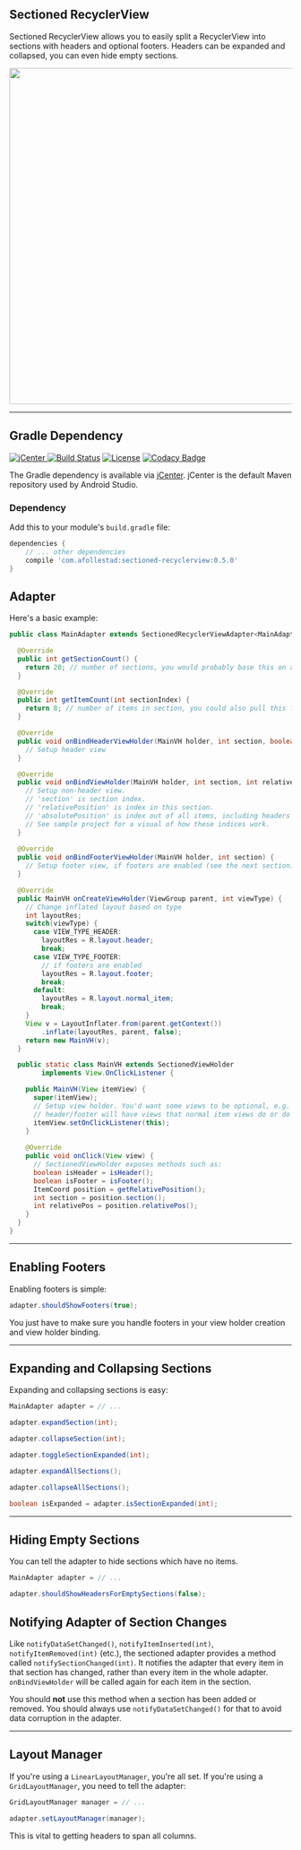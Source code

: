## Sectioned RecyclerView

Sectioned RecyclerView allows you to easily split a RecyclerView into sections with headers and optional footers. 
Headers can be expanded and collapsed, you can even hide empty sections. 

<img src="https://raw.githubusercontent.com/jahirfiquitiva/sectioned-recyclerview/master/art/showcase3.png" width="600" />

---

## Gradle Dependency

[ ![jCenter](https://api.bintray.com/packages/drummer-aidan/maven/sectioned-recyclerview/images/download.svg) ](https://bintray.com/drummer-aidan/maven/sectioned-recyclerview/_latestVersion)
[![Build Status](https://travis-ci.com/jahirfiquitiva/sectioned-recyclerview.svg)](https://travis-ci.com/afollestad/sectioned-recyclerview)
[![License](https://img.shields.io/badge/license-Apache%202-4EB1BA.svg?style=flat-square)](https://www.apache.org/licenses/LICENSE-2.0.html)
[![Codacy Badge](https://api.codacy.com/project/badge/Grade/e05e387dc66e44b9b22113af59c2cfb7)](https://www.codacy.com/app/drummeraidan_50/sectioned-recyclerview?utm_source=github.com&amp;utm_medium=referral&amp;utm_content=afollestad/sectioned-recyclerview&amp;utm_campaign=Badge_Grade)

The Gradle dependency is available via [jCenter](https://bintray.com/drummer-aidan/maven/sectioned-recyclerview/view).
jCenter is the default Maven repository used by Android Studio.

### Dependency

Add this to your module's `build.gradle` file:

```gradle
dependencies {
    // ... other dependencies
    compile 'com.afollestad:sectioned-recyclerview:0.5.0'
}
```

## Adapter

Here's a basic example:

```java
public class MainAdapter extends SectionedRecyclerViewAdapter<MainAdapter.MainVH> {

  @Override
  public int getSectionCount() {
    return 20; // number of sections, you would probably base this on a data set such as a map
  }

  @Override
  public int getItemCount(int sectionIndex) {
    return 8; // number of items in section, you could also pull this from a map of lists
  }

  @Override
  public void onBindHeaderViewHolder(MainVH holder, int section, boolean expanded) {
    // Setup header view
  }

  @Override
  public void onBindViewHolder(MainVH holder, int section, int relativePosition, int absolutePosition) {
    // Setup non-header view.
    // 'section' is section index.
    // 'relativePosition' is index in this section.
    // 'absolutePosition' is index out of all items, including headers and footers.
    // See sample project for a visual of how these indices work.
  }
  
  @Override
  public void onBindFooterViewHolder(MainVH holder, int section) {
    // Setup footer view, if footers are enabled (see the next section)
  }

  @Override
  public MainVH onCreateViewHolder(ViewGroup parent, int viewType) {
    // Change inflated layout based on type
    int layoutRes;
    switch(viewType) {
      case VIEW_TYPE_HEADER:
        layoutRes = R.layout.header;
        break;
      case VIEW_TYPE_FOOTER:
        // if footers are enabled
        layoutRes = R.layout.footer;
        break;
      default:
        layoutRes = R.layout.normal_item;
        break;
    }
    View v = LayoutInflater.from(parent.getContext())
        .inflate(layoutRes, parent, false);
    return new MainVH(v);
  }

  public static class MainVH extends SectionedViewHolder
        implements View.OnClickListener {

    public MainVH(View itemView) {
      super(itemView);
      // Setup view holder. You'd want some views to be optional, e.g. the 
      // header/footer will have views that normal item views do or do not have.
      itemView.setOnClickListener(this);
    }
    
    @Override
    public void onClick(View view) {
      // SectionedViewHolder exposes methods such as:
      boolean isHeader = isHeader();
      boolean isFooter = isFooter();
      ItemCoord position = getRelativePosition();
      int section = position.section();
      int relativePos = position.relativePos();
    }
  }
}
```

---

## Enabling Footers

Enabling footers is simple:

```java
adapter.shouldShowFooters(true);
```

You just have to make sure you handle footers in your view holder creation and view holder binding.

---

## Expanding and Collapsing Sections

Expanding and collapsing sections is easy:

```java
MainAdapter adapter = // ...

adapter.expandSection(int);

adapter.collapseSection(int);

adapter.toggleSectionExpanded(int);

adapter.expandAllSections();

adapter.collapseAllSections();

boolean isExpanded = adapter.isSectionExpanded(int);
```

---

## Hiding Empty Sections

You can tell the adapter to hide sections which have no items.

```java
MainAdapter adapter = // ...

adapter.shouldShowHeadersForEmptySections(false);
```

## Notifying Adapter of Section Changes

Like `notifyDataSetChanged()`, `notifyItemInserted(int)`, `notifyItemRemoved(int)` (etc.), the 
sectioned adapter provides a method called `notifySectionChanged(int)`. It notifies the adapter 
that every item in that section has changed, rather than every item in the whole adapter. 
`onBindViewHolder` will be called again for each item in the section.

You should **not** use this method when a section has been added or removed. You should always use 
`notifyDataSetChanged()` for that to avoid data corruption in the adapter.

---

## Layout Manager

If you're using a `LinearLayoutManager`, you're all set. If you're using a `GridLayoutManager`,
you need to tell the adapter:

```java
GridLayoutManager manager = // ...

adapter.setLayoutManager(manager);
```

This is vital to getting headers to span all columns.
